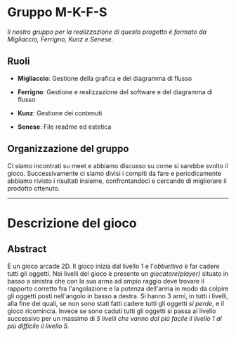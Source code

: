 # Gruppo M-K-F-S

*Il nostro gruppo per la realizzazione di questo progetto è formato da Migliaccio, Ferrigno, Kunz e Senese.*

## Ruoli

- **Migliaccio**: Gestione della grafica e del diagramma di flusso

- **Ferrigno**: Gestione e realizzazione del software e del diagramma di flusso

- **Kunz**: Gestione dei contenuti 

- **Senese**: File readme ed estetica

## Organizzazione del gruppo
Ci siamo incontrati su meet e abbiamo discusso su come si  sarebbe svolto il gioco. Successivamente ci siamo divisi i compiti da fare e periodicamente abbiamo rivisto i risultati insieme, confrontandoci e cercando di migliorare il prodotto ottenuto.
***

# Descrizione del gioco
## Abstract
È un gioco arcade 2D.
Il gioco inizia dal livello 1 e l'*obbiettivo* è far cadere tutti gli oggetti.
Nei livelli del gioco è presente un *giocatore(player)* situato in basso a sinistra  che con la sua arma ad ampio raggio deve trovare il rapporto corretto fra l'angolazione e la potenza dell'arma in modo da colpire gli oggetti posti nell'angolo in basso a destra. Si hanno 3 armi, in tutti i livelli, alla fine dei quali, se non sono stati fatti cadere tutti gli oggetti *si perde*, e il gioco ricomincia. Invece se sono caduti tutti gli oggetti si passa al livello successivo per un massimo di *5 livelli che vanno dal più facile il livello 1 al più difficile il livello 5.*
